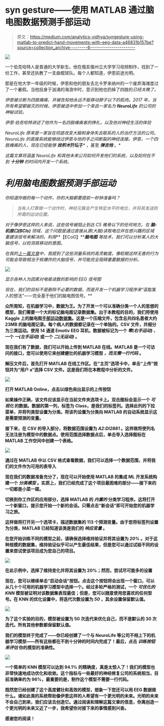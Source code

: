 # syn gesture——使用 MATLAB 通过脑电图数据预测手部运动

> 原文：<https://medium.com/analytics-vidhya/syngesture-using-matlab-to-predict-hand-movements-with-eeg-data-a46831b157be?source=collection_archive---------6----------------------->

![](img/7f087b04e3868694dbdd975d8502bb76.png)

一个伯克哈特人是普通的大学新生。他在俄亥俄州立大学学习视频制作，找到了一份工作，甚至还执教了一支曲棍球队。每个人都知道，伊恩前途光明。

那是在他大学一年级的时候，伊恩和他的朋友去北卡罗来纳州的一个废弃海滩度过了一个暑假。当他投身于汹涌的海浪中时，意识到他也扔掉了四肢的*已经太晚了。*

*伊恩被诊断为四肢瘫痪，并被告知他永远不能移动脖子以下的肌肉。2017 年，当所有希望都破灭的时候，伊恩被选中参加一个来自一家名为 ***NeuroLife*** 的公司的神秘试验。*

*伊恩·伯克哈特讲述了他作为一名四肢瘫痪者的挣扎，以及他对神经生活的体验*

*NeuroLife 原来是一家旨在彻底改变大脑和身体失去联系的人的治疗方法的公司。NeuroLife 的直接系统能够绕过伊恩与他的手之间断裂的神经连接。伊恩，一个四肢瘫痪的人，现在已经能够 ***捡积木******开坛子*** ，甚至 ***弹吉他*** 。*

*这篇文章将涵盖 NeuroLife 和其他未来公司如何开发他们的系统，以及如何在不到 ***十分钟*** 的时间内开发一个系统。*

# *利用脑电图数据预测手部运动*

*你知道你做的每一个动作，你的大脑都要提前一秒钟准备吗？*

> *当有人打算做一个动作时，神经元簇会产生特定水平的电位，并将其发送到所需的运动位置。*

*对于像伊恩这样的人来说，这些信号被阻止到达 C5 椎骨以下的任何地方。在 ***脑-机接口(BCIs)*** 领域，这个问题是通过直接从源(大脑)读取电位并在感兴趣的区域重建该信号来解决的。利用***【ECoG】******脑电图*** 等技术，我们可以分析某人的大脑信号，以检测其移动的意图。*

*在我的[上一篇文章](/analytics-vidhya/using-ml-to-detect-blinks-54f55e1b86ac)中，我提到了这些测量系统的高灵敏度。像眨眼这样无害的行为可能会导致相当于核爆炸的大脑信号，并可能完全阻碍重要数据的分析。*

*![](img/a20f97f96399d7b1709a59f077094a4e.png)*

*显示各种人为因素对电极读数的影响的 EEG 信号图*

*现在，我们的目标不是删除不必要的数据，而是开发一个机器学习程序来*“读取某人的想法”——完全基于他们的脑电图信号。**

**众所周知，在机器学习中，数据为王。为了开发一个可以准确分类一个人的思想的模型，我们需要一个大的标记脑电图记录数据集。出于本教程的目的，我们将使用 Kaggle 上的脑电图[手部运动数据集](https://www.kaggle.com/fabriciotorquato/eeg-data-from-hands-movement)。这是一个压缩文件，包含总共四名患者大约 23MB 的脑电图记录。每个病人的数据都记录在一个单独的。CSV 文件，并细分为三类运动。使用 14 通道 Emotiv EEG 耳机，数据被标记为一个 ***零(右手运动)*** 、一个 ***一(左手运动)*** 或一个 ***二(无运动)*** 。**

**现在我们有了数据，我们可以开始上传到 MATLAB 在线。MATLAB 是一个可访问的接口，您可以使用它来创建健壮的机器学习模型 ***，而无需一行代码*** 。**

**解压文件后，首先打开 MATLAB 在线工作区。在“主页”选项卡中，单击“上传”按钮并为“用户 a”选择 CSV 文件。这是我们将在本教程中分析的文件。**

**![](img/5ef54a5be5715298af803fa4761c955b.png)**

**打开 MATLAB Online，点击以绿色突出显示的上传按钮**

**如果操作正确，该文件应该显示在当前文件夹选项卡上。双击图标会显示一个 ***可视化*** 的数据。数据的第一列，标签为 Class，是我们的标签列。选择此列的下拉菜单，并将列类型设置为分类。将该列设置为分类向 MATLAB 的自动系统显示这是需要预测的变量。**

**接下来，在 CSV 的导入部分，将数据范围设置为 ***A2:DI2881*** 。这样做将使列名无法注册为模型中的数据点。使用范围选择数据点后，单击导入选择图标在 MATLAB 工作空间中创建一个表格。**

**![](img/9180feacdec427f35fe9ae60a4b05bde.png)**

**通过在 MATLAB 中以 CSV 格式查看数据，我们可以选择一个数据范围，并将我们的文件作为可用的表导入**

**现在我们的数据准备充分了，现在可以开始使用 MATLAB 的集成 ML 开发系统构建一个 ***分类模型*** 。实质上，我们已经完成了这个项目最困难的部分——接下来的一切都是小菜一碟。**

**切换到你工作区的应用部分，选择 MATLAB 的 ***内置的*** 分类学习程序。这将打开一个新窗口，提示您开始一个新的会话。只需点击“新会话”即可开始您的机器学习之旅。**

**这样做将打开另一个选项卡，描述数据集的 113 个预测变量。由于您将标签列设置为分类，MATLAB 已经知道该类是我们的 ***响应变量*** 。**

**在您开始训练不同的模型之前，请确保选择维持验证并将其设置为 ***20%*** 。对于这种规模的数据集，维持验证似乎可以产生最佳结果，但是您可以通过试验不同的设置来尝试使该项目成为您自己的项目。**

**![](img/8811b1ec914c7cf3e692f1acce56ec0d.png)**

**在此示例中，选择了维持变化并将其设置为 20%；然而，尝试尽可能多的设置**

**现在，您可以继续单击“启动会话”按钮。点击这个按钮将会出现一个窗口，可以从几十个可用的机器学习模型中选择一个。经过多轮严格的测试，一个 ***可优化的 KNN*** 模型被证明对该数据集表现最佳；但是，您可以随意使用您喜欢的任何型号。在 KNN 的优化设置中，将迭代次数设置为 ***50*** ，其余设置保留默认值。**

**![](img/5ce9780d01c990073f3d8645978a2bf8.png)**

**为了这个实验的目的，模型被设置为 50 次迭代来优化自己，而不是默认的 30 次迭代。所有其他参数都保留默认值。**

**我们的模型终于完成了——你已经创建了一个与 NeuroLife 等公司不相上下的机器学习模型——所有这些都在不到十分钟的时间内完成了！最后，点击 ***训练按钮来评估*** 你的模型的准确性。**

**![](img/d66b6a5a7d964b9ac816e9cf43d6b718.png)**

**一个简单的 KNN 模型可以达到 94.1% 的精确度，真是太惊人了！我们的模型也非常快速地成功优化和收敛。这个指标与一些最好的神经修复公司的系统相当，目前准确率约为 96%，最重要的是，制作这个模型不需要一行代码。**

**既然您已经创建了这个高度健壮和高效的模型，想象一下您还可以用 EEG 数据做什么。诸如此类的系统帮助像伊恩这样的人希望有一个更光明的未来。光明的未来不会自己到来，我们应该去创造它。通过阅读和理解这篇文章的信息，你离创造一个更光明的未来又近了一步，我希望你对接下来的事情感到兴奋。**

**感谢您的阅读！**